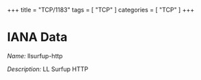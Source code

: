 +++
title = "TCP/1183"
tags = [ "TCP" ]
categories = [ "TCP" ]
+++

# IANA Data

_Name:_ llsurfup-http

_Description:_ LL Surfup HTTP

